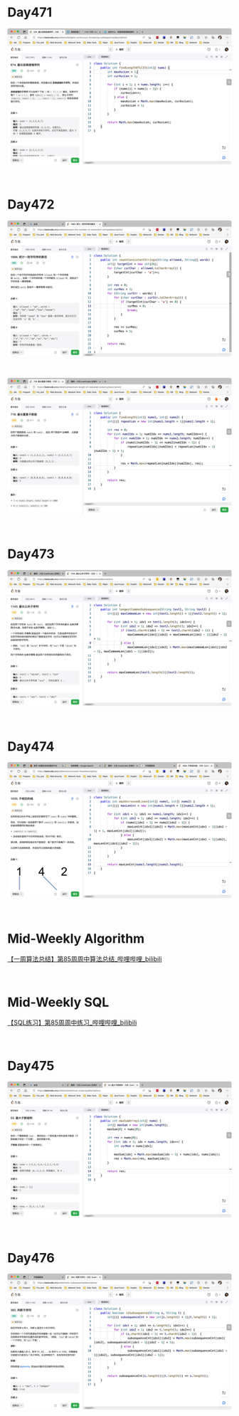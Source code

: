 # Day471

![day471](assets/day471.png)

&nbsp;

# Day472

<img src="assets/day472-02.png" alt="day472-02" style="zoom:50%;" />

&nbsp;

![day472-01](assets/day472-01.png)

&nbsp;

# Day473

![day473](assets/day473.png)

&nbsp;

# Day474

![day474](assets/day474.png)

&nbsp;

# Mid-Weekly Algorithm

[【一周算法总结】第85周周中算法总结_哔哩哔哩_bilibili](https://www.bilibili.com/video/BV1m84y1v7nt/?vd_source=0e2e4fb78a4d00f87c3860e1ba2bc5b7)

&nbsp;

# Mid-Weekly SQL

[【SQL练习】第85周周中练习_哔哩哔哩_bilibili](https://www.bilibili.com/video/BV1Tv4y1S7RS/?spm_id_from=333.1007.top_right_bar_window_dynamic.content.click&vd_source=0e2e4fb78a4d00f87c3860e1ba2bc5b7)

&nbsp;

# Day475

![day475](assets/day475.png)

&nbsp;

# Day476

![day476](assets/day476.png)





